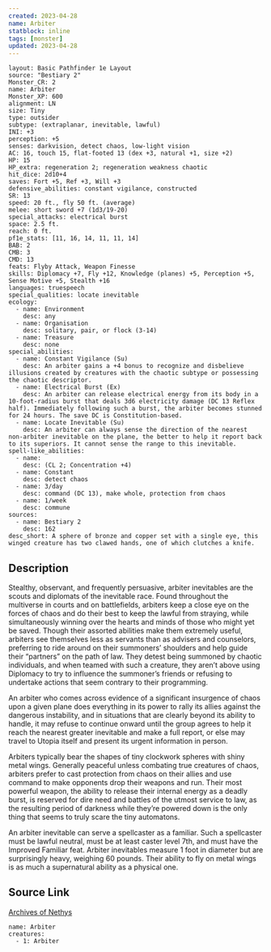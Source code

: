 ```yaml
---
created: 2023-04-28
name: Arbiter
statblock: inline
tags: [monster]
updated: 2023-04-28
---
```

```statblock
layout: Basic Pathfinder 1e Layout
source: "Bestiary 2"
Monster_CR: 2
name: Arbiter
Monster_XP: 600
alignment: LN
size: Tiny
type: outsider
subtype: (extraplanar, inevitable, lawful)
INI: +3
perception: +5
senses: darkvision, detect chaos, low-light vision
AC: 16, touch 15, flat-footed 13 (dex +3, natural +1, size +2)
HP: 15
HP_extra: regeneration 2; regeneration weakness chaotic
hit_dice: 2d10+4
saves: Fort +5, Ref +3, Will +3
defensive_abilities: constant vigilance, constructed
SR: 13
speed: 20 ft., fly 50 ft. (average)
melee: short sword +7 (1d3/19-20)
special_attacks: electrical burst
space: 2.5 ft.
reach: 0 ft.
pf1e_stats: [11, 16, 14, 11, 11, 14]
BAB: 2
CMB: 3
CMD: 13
feats: Flyby Attack, Weapon Finesse
skills: Diplomacy +7, Fly +12, Knowledge (planes) +5, Perception +5, Sense Motive +5, Stealth +16
languages: truespeech
special_qualities: locate inevitable
ecology:
  - name: Environment
    desc: any
  - name: Organisation
    desc: solitary, pair, or flock (3-14)
  - name: Treasure
    desc: none
special_abilities:
  - name: Constant Vigilance (Su)
    desc: An arbiter gains a +4 bonus to recognize and disbelieve illusions created by creatures with the chaotic subtype or possessing the chaotic descriptor.
  - name: Electrical Burst (Ex)
    desc: An arbiter can release electrical energy from its body in a 10-foot-radius burst that deals 3d6 electricity damage (DC 13 Reflex half). Immediately following such a burst, the arbiter becomes stunned for 24 hours. The save DC is Constitution-based.
  - name: Locate Inevitable (Su)
    desc: An arbiter can always sense the direction of the nearest non-arbiter inevitable on the plane, the better to help it report back to its superiors. It cannot sense the range to this inevitable.
spell-like_abilities:
  - name:
    desc: (CL 2; Concentration +4)
  - name: Constant
    desc: detect chaos
  - name: 3/day
    desc: command (DC 13), make whole, protection from chaos
  - name: 1/week
    desc: commune
sources:
  - name: Bestiary 2
    desc: 162
desc_short: A sphere of bronze and copper set with a single eye, this winged creature has two clawed hands, one of which clutches a knife.
```
## Description
Stealthy, observant, and frequently persuasive, arbiter inevitables are the scouts and diplomats of the inevitable race. Found throughout the multiverse in courts and on battlefields, arbiters keep a close eye on the forces of chaos and do their best to keep the lawful from straying, while simultaneously winning over the hearts and minds of those who might yet be saved. Though their assorted abilities make them extremely useful, arbiters see themselves less as servants than as advisers and counselors, preferring to ride around on their summoners’ shoulders and help guide their “partners” on the path of law. They detest being summoned by chaotic individuals, and when teamed with such a creature, they aren’t above using Diplomacy to try to influence the summoner’s friends or refusing to undertake actions that seem contrary to their programming.

An arbiter who comes across evidence of a significant insurgence of chaos upon a given plane does everything in its power to rally its allies against the dangerous instability, and in situations that are clearly beyond its ability to handle, it may refuse to continue onward until the group agrees to help it reach the nearest greater inevitable and make a full report, or else may travel to Utopia itself and present its urgent information in person.

Arbiters typically bear the shapes of tiny clockwork spheres with shiny metal wings. Generally peaceful unless combating true creatures of chaos, arbiters prefer to cast protection from chaos on their allies and use command to make opponents drop their weapons and run. Their most powerful weapon, the ability to release their internal energy as a deadly burst, is reserved for dire need and battles of the utmost service to law, as the resulting period of darkness while they’re powered down is the only thing that seems to truly scare the tiny automatons.

An arbiter inevitable can serve a spellcaster as a familiar. Such a spellcaster must be lawful neutral, must be at least caster level 7th, and must have the Improved Familiar feat. Arbiter inevitables measure 1 foot in diameter but are surprisingly heavy, weighing 60 pounds. Their ability to fly on metal wings is as much a supernatural ability as a physical one.
## Source Link
[Archives of Nethys](https://aonprd.com/MonsterDisplay.aspx?ItemName=Arbiter)
```encounter-table
name: Arbiter
creatures:
  - 1: Arbiter
```
